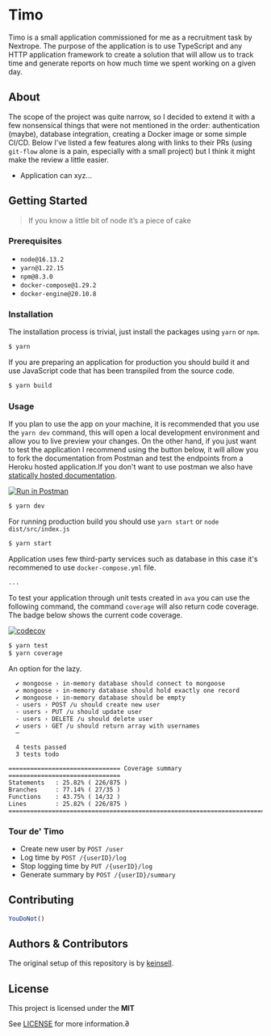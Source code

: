 # Timo

Timo is a small application commissioned for me as a recruitment task by Nextrope. The purpose of the application is to use TypeScript and any HTTP application framework to create a solution that will allow us to track time and generate reports on how much time we spent working on a given day.

## About

The scope of the project was quite narrow, so I decided to extend it with a few nonsensical things that were not mentioned in the order: authentication (maybe), database integration, creating a Docker image or some simple CI/CD. Below I've listed a few features along with links to their PRs (using `git-flow` alone is a pain, especially with a small project) but I think it might make the review a little easier.

- Application can xyz...


## Getting Started

> If you know a little bit of node it’s a piece of cake

### Prerequisites

- `node@16.13.2`
- `yarn@1.22.15`
- `npm@8.3.0`
- `docker-compose@1.29.2`
- `docker-engine@20.10.8`

### Installation

The installation process is trivial, just install the packages using `yarn` or `npm`. 

```bash
$ yarn
```

If you are preparing an application for production you should build it and use JavaScript code that has been transpiled from the source code.

```bash
$ yarn build
```

### Usage

If you plan to use the app on your machine, it is recommended that you use the `yarn dev` command, this will open a local development environment and allow you to live preview your changes. On the other hand, if you just want to test the application I recommend using the button below, it will allow you to fork the documentation from Postman and test the endpoints from a Heroku hosted application.If you don't want to use postman we also have [statically hosted documentation](https://keinsell.docs.apiary.io).

[![Run in Postman](https://run.pstmn.io/button.svg)](https://god.gw.postman.com/run-collection/12555920-c109196b-184b-4d91-86d8-0216b6026771?action=collection%2Ffork&collection-url=entityId%3D12555920-c109196b-184b-4d91-86d8-0216b6026771%26entityType%3Dcollection%26workspaceId%3Dfe2749bd-17c3-4e9f-95e3-69ce48ec9978)

```bash
$ yarn dev
```


For running production build you should use `yarn start` or `node dist/src/index.js`

```bash
$ yarn start
```


Application uses few third-party services such as database in this case it's recommened to use `docker-compose.yml` file.

```bash
...
```

To test your application through unit tests created in `ava` you can use the following command, the command `coverage` will also return code coverage. The badge below shows the current code coverage.

[![codecov](https://codecov.io/gh/keinsell/timo/branch/main/graph/badge.svg?token=X66XL7C3HH)](https://codecov.io/gh/keinsell/timo)

```sh
$ yarn test
$ yarn coverage
```

An option for the lazy.

```
  ✔ mongoose › in-memory database should connect to mongoose
  ✔ mongoose › in-memory database should hold exactly one record
  ✔ mongoose › in-memory database should be empty
  - users › POST /u should create new user
  - users › PUT /u should update user
  - users › DELETE /u should delete user
  ✔ users › GET /u should return array with usernames
  ─

  4 tests passed
  3 tests todo

=============================== Coverage summary ===============================
Statements   : 25.82% ( 226/875 )
Branches     : 77.14% ( 27/35 )
Functions    : 43.75% ( 14/32 )
Lines        : 25.82% ( 226/875 )
================================================================================
```

### Tour de' Timo

- Create new user by `POST /user`
- Log time by `POST /{userID}/log`
- Stop logging time by `PUT /{userID}/log`
- Generate summary by `POST /{userID}/summary`

## Contributing

```js
YouDoNot()
```

## Authors & Contributors

The original setup of this repository is by [keinsell](https://github.com/keinsell).

## License

This project is licensed under the **MIT**

See [LICENSE](docs/LICENSE) for more information.∂
